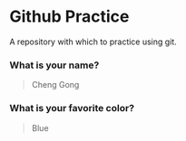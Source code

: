 # Github Practice

A repository with which to practice using git.

### What is your name?

> Cheng Gong


### What is your favorite color?

> Blue
